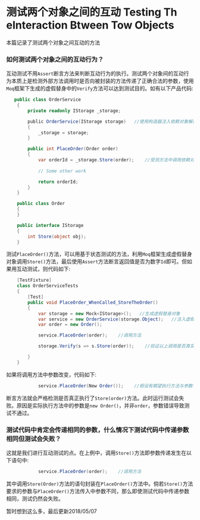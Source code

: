 # 测试两个对象之间的互动 Testing Th eInteraction Btween Tow Objects
本篇记录了测试两个对象之间互动的方法

### 如何测试两个对象之间的互动行为？
互动测试不用`Assert`断言方法来判断互动行为的执行。测试两个对象间的互动行为本质上是检测外部方法调用时是否向被封装的方法传递了正确合法的参数，使用`Moq`框架下生成的虚假替身中的`Verify`方法可以达到测试目的。如有以下产品代码:
```c#
   public class OrderService
    {
        private readonly IStorage _storage;

        public OrderService(IStorage storage)   //使用构造器注入依赖对象解耦
        {
            _storage = storage;
        }

        public int PlaceOrder(Order order)
        {
            var orderId = _storage.Store(order);    //受测方法中调用依赖对象中的方法(外部资源)
            
            // Some other work

            return orderId; 
        }
    }

    public class Order
    {
    }

    public interface IStorage
    {
        int Store(object obj);
    }
```
测试`PlaceOrder()`方法，可以用基于状态测试的方法，利用`Moq`框架生成虚假替身对象调用`Store()`方法，最后使用`Assert`方法断言返回值是否为数字`Id`即可。但如果用互动测试，则代码如下:
```c#
    [TestFixture]
    class OrderServiceTests
    {
        [Test]
        public void PlaceOrder_WhenCalled_StoreTheOrder()
        {
            var storage = new Mock<IStorage>();   //生成虚假替身对象
            var service = new OrderService(storage.Object);   //注入虚假对象
            var order = new Order();

            service.PlaceOrder(order);    //调用方法

            storage.Verify(s => s.Store(order));    //验证以上调用是否真实调用了Store()方法

        }
    }
```
如果将调用方法中参数改变，代码如下:
```c#
            service.PlaceOrder(New Order());    //假设有期望执行方法与参数不变，执行方法参数与期望不符的情况
```
断言方法就会严格检测是否真正执行了`Store(order)`方法。此时运行测试会失败。原因是实际执行方法中的参数是`new Order()`，并非`order`，参数错误导致测试不通过。

### 测试代码中肯定会传递相同的参数，什么情况下测试代码中传递参数相同但测试会失败？
这就是我们进行互动测试的点。在上例中，调用`Store()`方法即参数传递发生在以下语句中:
```c#
            service.PlaceOrder(order);    //调用方法
```
其中调用`Store(Order)`方法的语句封装在`PlaceOrder()`方法中。倘若`Store()`方法要求的参数与`PlaceOrder()`方法传入中参数不同，那么即使测试代码中传递参数相同，测试仍然会失败。

暂时想到这么多，最后更新2018/05/07
